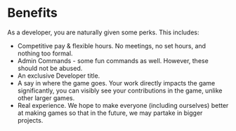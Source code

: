 # Benefits
As a developer, you are naturally given some perks. This includes:
* Competitive pay & flexible hours. No meetings, no set hours, and nothing too formal.
* Admin Commands - some fun commands as well. However, these should not be abused.
* An exclusive Developer title.
* A say in where the game goes. Your work directly impacts the game significantly, you can visibly see your contributions in the game, unlike other larger games.
* Real experience. We hope to make everyone (including ourselves) better at making games so that in the future, we may partake in bigger projects.
